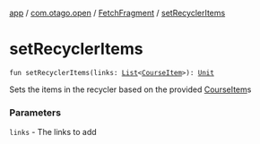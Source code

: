 [app](../../index.md) / [com.otago.open](../index.md) / [FetchFragment](index.md) / [setRecyclerItems](./set-recycler-items.md)

# setRecyclerItems

`fun setRecyclerItems(links: `[`List`](https://kotlinlang.org/api/latest/jvm/stdlib/kotlin.collections/-list/index.html)`<`[`CourseItem`](../-course-item/index.md)`>): `[`Unit`](https://kotlinlang.org/api/latest/jvm/stdlib/kotlin/-unit/index.html)

Sets the items in the recycler based on the provided [CourseItem](../-course-item/index.md)s

### Parameters

`links` - The links to add